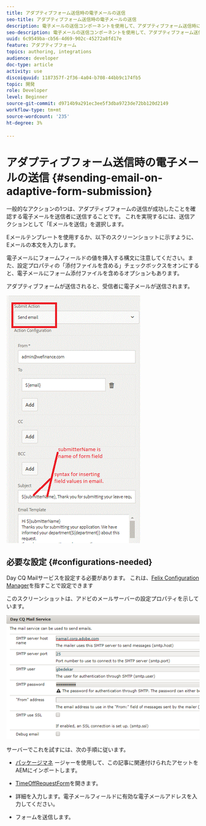 ```yaml
---
title: アダプティブフォーム送信時の電子メールの送信
seo-title: アダプティブフォーム送信時の電子メールの送信
description: 電子メールの送信コンポーネントを使用して、アダプティブフォーム送信時に確認電子メールを送信する
seo-description: 電子メールの送信コンポーネントを使用して、アダプティブフォーム送信時に確認電子メールを送信する
uuid: 6c9549ba-cb56-4d69-902c-45272a8fd17e
feature: アダプティブフォーム
topics: authoring, integrations
audience: developer
doc-type: article
activity: use
discoiquuid: 1187357f-2f36-4a04-b708-44bb9c174fb5
topic: 開発
role: Developer
level: Beginner
source-git-commit: d9714b9a291ec3ee5f3dba9723de72bb120d2149
workflow-type: tm+mt
source-wordcount: '235'
ht-degree: 3%

---
```



# アダプティブフォーム送信時の電子メールの送信 {#sending-email-on-adaptive-form-submission}

一般的なアクションの1つは、アダプティブフォームの送信が成功したことを確認する電子メールを送信者に送信することです。 これを実現するには、送信アクションとして「Eメールを送信」を選択します。

Eメールテンプレートを使用するか、以下のスクリーンショットに示すように、Eメールの本文を入力します。

電子メールにフォームフィールドの値を挿入する構文に注意してください。また、設定プロパティの「添付ファイルを含める」チェックボックスをオンにすると、電子メールにフォーム添付ファイルを含めるオプションもあります。

アダプティブフォームが送信されると、受信者に電子メールが送信されます。

![SendEmail](assets/sendemailaction.gif)

## 必要な設定 {#configurations-needed}

Day CQ Mailサービスを設定する必要があります。 これは、[Felix Configuration Manager](http://localhost:4502/system/console/configMgr)を指すことで設定できます

このスクリーンショットは、アドビのメールサーバーの設定プロパティを示しています。

![mailservice](assets/mailservice.png)

サーバーでこれを試すには、次の手順に従います。

* [パッケージマネ](assets/timeoffrequest.zip) ージャーを使用して、この記事に関連付けられたアセットをAEMにインポートします。

* [TimeOffRequestForm](http://localhost:4502/content/dam/formsanddocuments/helpx/timeoffrequestform/jcr:content?wcmmode=disabled)を開きます。

* 詳細を入力します。電子メールフィールドに有効な電子メールアドレスを入力してください。

* フォームを送信します。
